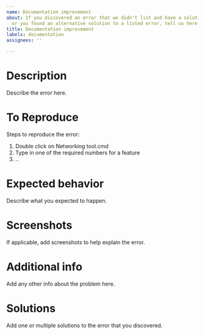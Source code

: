 ```yaml
---
name: Documentation improvement
about: If you discovered an error that we didn't list and have a solution for it,
  or you found an alternative solution to a listed error, tell us here.
title: Documentation improvement
labels: documentation
assignees: ''

---
```


# Description
Describe the error here.  

# To Reproduce
Steps to reproduce the error:
1. Double click on Networking tool.cmd
2. Type in one of the required numbers for a feature
3. ..

# Expected behavior
Describe what you expected to happen.

# Screenshots
If applicable, add screenshots to help explain the error.

# Additional info
Add any other info about the problem here.

# Solutions
Add one or multiple solutions to the error that you discovered.
